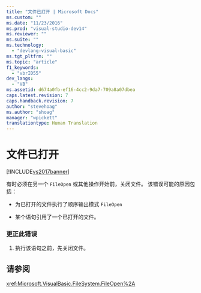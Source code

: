 ```yaml
---
title: "文件已打开 | Microsoft Docs"
ms.custom: ""
ms.date: "11/23/2016"
ms.prod: "visual-studio-dev14"
ms.reviewer: ""
ms.suite: ""
ms.technology: 
  - "devlang-visual-basic"
ms.tgt_pltfrm: ""
ms.topic: "article"
f1_keywords: 
  - "vbrID55"
dev_langs: 
  - "VB"
ms.assetid: d674a0fb-ef16-4cc2-9da7-709a8a07dbea
caps.latest.revision: 7
caps.handback.revision: 7
author: "stevehoag"
ms.author: "shoag"
manager: "wpickett"
translationtype: Human Translation
---
```

# 文件已打开
[!INCLUDE[vs2017banner](../../../csharp/includes/vs2017banner.md)]

有时必须在另一个 `FileOpen` 或其他操作开始前，关闭文件。  该错误可能的原因包括：  
  
-   为已打开的文件执行了顺序输出模式 `FileOpen`  
  
-   某个语句引用了一个已打开的文件。  
  
### 更正此错误  
  
1.  执行该语句之前，先关闭文件。  
  
## 请参阅  
 <xref:Microsoft.VisualBasic.FileSystem.FileOpen%2A>